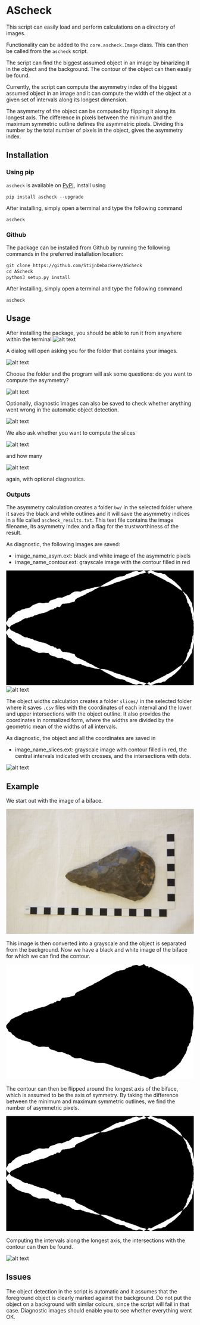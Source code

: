 # AScheck
This script can easily load and perform calculations on a directory of
images.

Functionality can be added to the `core.ascheck.Image` class. This can
then be called from the `ascheck` script.

The script can find the biggest assumed object in an image by
binarizing it in the object and the background. The contour of the
object can then easily be found.

Currently, the script can compute the asymmetry index of the biggest
assumed object in an image and it can compute the width of the object
at a given set of intervals along its longest dimension.

The asymmetry of the object can be computed by flipping it along its
longest axis. The difference in pixels between the minimum and the
maximum symmetric outline defines the asymmetric pixels. Dividing this
number by the total number of pixels in the object, gives the
asymmetry index.

## Installation

### Using pip

`ascheck` is available on [PyPI](https://pypi.org/), install using

```
pip install ascheck --upgrade
```

After installing, simply open a terminal and type the following command

```
ascheck
```

### Github

The package can be installed from Github by running the following
commands in the preferred installation location:
```
git clone https://github.com/StijnDebackere/AScheck
cd AScheck
python3 setup.py install
```

After installing, simply open a terminal and type the following command

```
ascheck
```

## Usage
After installing the package, you should be able to run it from
anywhere within the terminal 
![alt
text](https://github.com/StijnDebackere/AScheck/blob/de524e594281e76dbdcca8775b575015967f3d6c/examples/ascheck_terminal.png
"run ascheck in terminal")

A dialog will open asking you for the folder that contains your
images.

![alt
text](https://github.com/StijnDebackere/AScheck/blob/de524e594281e76dbdcca8775b575015967f3d6c/examples/ascheck_dialog.png
"ascheck asking for folder")

Choose the folder and the program will ask some questions: do you want
to compute the asymmetry?

![alt
text](https://github.com/StijnDebackere/AScheck/blob/de524e594281e76dbdcca8775b575015967f3d6c/examples/ascheck_dialog_asymmetry.png
"compute asymmetry?")

Optionally, diagnostic images can also be saved to check whether
anything went wrong in the automatic object detection.

![alt
text](https://github.com/StijnDebackere/AScheck/blob/de524e594281e76dbdcca8775b575015967f3d6c/examples/ascheck_dialog_diagnostics.png
"save diagnostics?")

We also ask whether you want to compute the slices

![alt
text](https://github.com/StijnDebackere/AScheck/blob/de524e594281e76dbdcca8775b575015967f3d6c/examples/ascheck_dialog_slices.png
"compute slices?")

and how many

![alt
text](https://github.com/StijnDebackere/AScheck/blob/de524e594281e76dbdcca8775b575015967f3d6c/examples/ascheck_dialog_n_slices.png
"compute slices?")

again, with optional diagnostics.


### Outputs
The asymmetry calculation creates a folder `bw/` in the selected
folder where it saves the black and white outlines and it will save
the asymmetry indices in a file called `ascheck_results.txt`. This
text file contains the image filename, its asymmetry index and a flag
for the trustworthiness of the result.

As diagnostic, the following images are saved:
- image\_name\_asym.ext: black and white image of the asymmetric pixels
- image\_name\_contour.ext: grayscale image with the contour filled in red

![alt
text](https://github.com/StijnDebackere/AScheck/blob/de524e594281e76dbdcca8775b575015967f3d6c/examples/example_asym.jpg 
"asymmetric pixels")
![alt
text](https://github.com/StijnDebackere/AScheck/blob/de524e594281e76dbdcca8775b575015967f3d6c/examples/example_contour.jpg 
"contour filled")


The object widths calculation creates a folder `slices/` in the
selected folder where it saves `.csv` files with the coordinates of
each interval and the lower and upper intersections with the object
outline. It also provides the coordinates in normalized form, where
the widths are divided by the geometric mean of the widths of all
intervals.

As diagnostic, the object and all the coordinates are saved in
- image\_name\_slices.ext: grayscale image with contour filled in red,
  the central intervals indicated with crosses, and the intersections
  with dots.

![alt
text](https://github.com/StijnDebackere/AScheck/blob/de524e594281e76dbdcca8775b575015967f3d6c/examples/example_slices.jpg 
"contour with intervals and intersections")


## Example
We start out with the image of a biface.

![alt text](https://github.com/StijnDebackere/AScheck/blob/de524e594281e76dbdcca8775b575015967f3d6c/examples/example.jpg "Biface image")

This image is then converted into a grayscale and the object is
separated from the background. Now we have a black and white image of
the biface for which we can find the contour.

![alt text](https://github.com/StijnDebackere/AScheck/blob/de524e594281e76dbdcca8775b575015967f3d6c/examples/example_bw.jpg "Biface image black and white")

The contour can then be flipped around the longest axis of the biface,
which is assumed to be the axis of symmetry. By taking the difference
between the minimum and maximum symmetric outlines, we find the number
of asymmetric pixels.

![alt text](https://github.com/StijnDebackere/AScheck/blob/de524e594281e76dbdcca8775b575015967f3d6c/examples/example_asym.jpg "Asymmetric pixels")

Computing the intervals along the longest axis, the intersections with
the contour can then be found.

![alt
text](https://github.com/StijnDebackere/AScheck/blob/de524e594281e76dbdcca8775b575015967f3d6c/examples/example_slices.jpg 
"contour with intervals and intersections")

## Issues
The object detection in the script is automatic and it assumes that
the foreground object is clearly marked against the background. Do not
put the object on a background with similar colours, since the script
will fail in that case. Diagnostic images should enable you to see
whether everything went OK.
